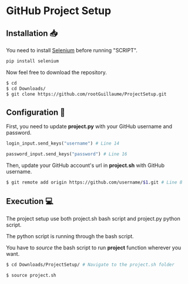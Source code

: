 # GitHub Project Setup

## Installation :inbox_tray:

You need to install [Selenium](https://selenium-python.readthedocs.io/) before running "SCRIPT".

```bash
pip install selenium
```

Now feel free to download the repository.

```bash
$ cd
$ cd Downloads/
$ git clone https://github.com/rootGuillaume/ProjectSetup.git
```

## Configuration :wrench:

First, you need to update **project.py** with your GitHub username and password.

```python
login_input.send_keys("username") # Line 14

password_input.send_keys("password") # Line 16
```

Then, update your GitHub account's url in **project.sh** with GitHub username.

```bash
$ git remote add origin https://github.com/username/$1.git # Line 8
```


## Execution :computer:

The project setup use both project.sh bash script and project.py python script.

The python script is running through the bash script.

You have to _source_ the bash script to run **project** function wherever you want.

```bash
$ cd Downloads/ProjectSetup/ # Navigate to the project.sh folder

$ source project.sh
```
